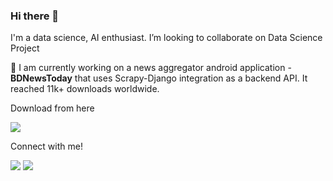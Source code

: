 ### Hi there 👋

I'm a data science, AI enthusiast. 
I’m looking to collaborate on Data Science Project

🔭 I am currently working on a news aggregator android application - **BDNewsToday** that uses Scrapy-Django integration as a backend API. It reached 11k+ downloads worldwide.

Download from here

[<img src="https://img.shields.io/badge/Google_Play-414141?style=for-the-badge&logo=google-play&logoColor=white" />](https://play.google.com/store/apps/details?id=com.softaholik.bdnewstoday&hl=en&gl=US "BDNewsToday")

Connect with me!

[<img src="https://img.shields.io/badge/LinkedIn-0077B5?style=for-the-badge&logo=linkedin&logoColor=white" />](https://www.linkedin.com/in/ahmedshahriar/ "Ahmed Shahriar Sakib's LinkedIn") [<img src="https://img.shields.io/badge/Gmail-D14836?style=for-the-badge&logo=gmail&logoColor=white" />](mailto:ahmed.shahriar.sakib@gmail.com?subject=Github%20Visitor&body=Hi%20Sakib,... "ahmed.shahriar.sakib@gmail.com" )


<!--
**ahmedshahriar/ahmedshahriar** is a ✨ _special_ ✨ repository because its `README.md` (this file) appears on your GitHub profile.

Here are some ideas to get you started:
[![Sakib's github stats](https://github-readme-stats.vercel.app/api?username=ahmedshahriar&theme=blue-green)](https://github.com/ahmedshahriar)

![1](https://github-readme-stats.vercel.app/api/top-langs/?username=ahmedshahriar&theme=blue-green)

- 🔭 I’m currently working on ...
- 🌱 I’m currently learning ...
- 👯 I’m looking to collaborate on ...
- 🤔 I’m looking for help with ...
- 💬 Ask me about ...
- 📫 How to reach me: ...
- 😄 Pronouns: ...
- ⚡ Fun fact: ...
-->

